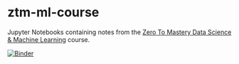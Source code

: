 # ztm-ml-course

Jupyter Notebooks containing notes from the [Zero To Mastery Data Science & Machine Learning](https://academy.zerotomastery.io/p/complete-machine-learning-and-data-science-bootcamp-zero-to-mastery) course.

[![Binder](https://mybinder.org/badge_logo.svg)](https://mybinder.org/v2/gh/f0xtek/ztm-ml-course/HEAD)
